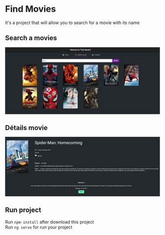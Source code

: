 # Find Movies

It's a project that will allow you to search for a movie with its name

## Search a movies

![alt text](https://github.com/RouilhonS/evalAngular/blob/master/src/assets/img/searchMovie.PNG)

## Détails movie

![alt text](https://github.com/RouilhonS/evalAngular/blob/master/src/assets/img/detailsMovie.PNG)

## Run project

Run `npm-install` after download this project  
Run `ng serve` for run your project
